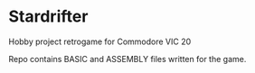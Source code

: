 # Stardrifter

Hobby project retrogame for Commodore VIC 20

Repo contains BASIC and ASSEMBLY files written for the game.

